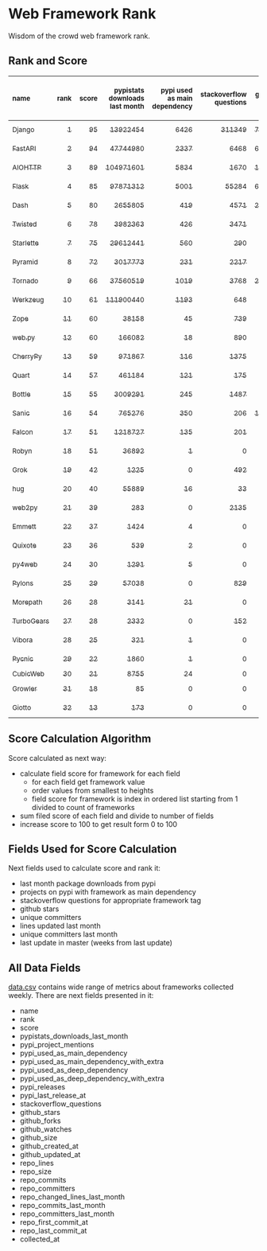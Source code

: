 # Web Framework Rank
Wisdom of the crowd web framework rank.

## Rank and Score
<sub>name</sub> | <sub>rank</sub> | <sub>score</sub> | <sub>pypistats downloads last month</sub> | <sub>pypi used as main dependency</sub> | <sub>stackoverflow questions</sub> | <sub>github stars</sub> | <sub>repo unique committers</sub> | <sub>repo changed lines last month</sub> | <sub>repo unique committers last month</sub> | <sub>repo last commit</sub>
:--- | ---: | ---: | ---: | ---: | ---: | ---: | ---: | ---: | ---: | ---:
[<sub>Django</sub>](https://github.com/django/django "first commit: 2005-07-13") | [<sub>1</sub>](# "  +0 last week") | [<sub>95</sub>](# "  -1 last week") | [<sub>13922454</sub>](# "  #7 in pypistats downloads last month +1.71% last week") | [<sub>6426</sub>](# "  #1 in pypi used as main dependency +0.41% last week") | [<sub>311349</sub>](# "  #1 in stackoverflow questions +0.02% last week") | [<sub>75741</sub>](# "  #1 in github stars +0.17% last week") | [<sub>3044</sub>](# "  #1 in repo unique committers +0.13% last week") | [<sub>9957</sub>](# "  #4 in repo changed lines last month +12.14% last week") | [<sub>51</sub>](# "  #1 in repo unique committers last month +15.91% last week") | [<sub>2024-02-23</sub>](# "▼ #3 in repo last commit 1 week ago")
[<sub>FastAPI</sub>](https://github.com/tiangolo/fastapi "first commit: 2018-12-05; uses: Starlette") | [<sub>2</sub>](# "  +0 last week") | [<sub>94</sub>](# "  +1 last week") | [<sub>47744980</sub>](# "  #4 in pypistats downloads last month +5.94% last week") | [<sub>2337</sub>](# "  #4 in pypi used as main dependency +0.86% last week") | [<sub>6468</sub>](# "  #3 in stackoverflow questions +0.4% last week") | [<sub>68545</sub>](# "  #2 in github stars +0.39% last week") | [<sub>605</sub>](# "  #4 in repo unique committers +0.0% last week") | [<sub>10052</sub>](# "▼ #3 in repo changed lines last month -32.42% last week") | [<sub>25</sub>](# "  #2 in repo unique committers last month -41.86% last week") | [<sub>2024-02-24</sub>](# "▲ #1 in repo last commit 1 week ago")
[<sub>AIOHTTP</sub>](https://github.com/aio-libs/aiohttp "first commit: 2013-10-01") | [<sub>3</sub>](# "  +0 last week") | [<sub>89</sub>](# "  +0 last week") | [<sub>104971601</sub>](# "  #2 in pypistats downloads last month -1.19% last week") | [<sub>5834</sub>](# "  #2 in pypi used as main dependency +0.55% last week") | [<sub>1670</sub>](# "  #9 in stackoverflow questions +0.12% last week") | [<sub>14389</sub>](# "  #7 in github stars +0.14% last week") | [<sub>742</sub>](# "  #3 in repo unique committers +0.0% last week") | [<sub>6217</sub>](# "  #5 in repo changed lines last month -11.5% last week") | [<sub>11</sub>](# "  #3 in repo unique committers last month -26.67% last week") | [<sub>2024-02-21</sub>](# "▼ #3 in repo last commit 1 week ago")
[<sub>Flask</sub>](https://github.com/pallets/flask "first commit: 2010-04-06; uses: Werkzeug") | [<sub>4</sub>](# "  +0 last week") | [<sub>85</sub>](# "  -3 last week") | [<sub>97871312</sub>](# "  #3 in pypistats downloads last month -0.81% last week") | [<sub>5001</sub>](# "  #3 in pypi used as main dependency +0.4% last week") | [<sub>55284</sub>](# "  #2 in stackoverflow questions +0.09% last week") | [<sub>65810</sub>](# "  #3 in github stars +0.08% last week") | [<sub>846</sub>](# "  #2 in repo unique committers +0.0% last week") | [<sub>136</sub>](# "▼ #14 in repo changed lines last month +0.0% last week") | [<sub>5</sub>](# "▼ #8 in repo unique committers last month +0.0% last week") | [<sub>2024-02-12</sub>](# "▼ #9 in repo last commit 2 weeks ago")
[<sub>Dash</sub>](https://github.com/plotly/dash "first commit: 2015-04-10") | [<sub>5</sub>](# "  +0 last week") | [<sub>80</sub>](# "  -1 last week") | [<sub>2655805</sub>](# "  #11 in pypistats downloads last month +1.82% last week") | [<sub>419</sub>](# "  #9 in pypi used as main dependency +0.96% last week") | [<sub>4571</sub>](# "  #4 in stackoverflow questions -0.09% last week") | [<sub>20169</sub>](# "  #5 in github stars +0.21% last week") | [<sub>179</sub>](# "  #14 in repo unique committers +0.0% last week") | [<sub>63904</sub>](# "  #1 in repo changed lines last month -21.45% last week") | [<sub>10</sub>](# "▲ #4 in repo unique committers last month +0.0% last week") | [<sub>2024-02-15</sub>](# "▼ #9 in repo last commit 2 weeks ago")
[<sub>Twisted</sub>](https://github.com/twisted/twisted "first commit: 2001-07-09") | [<sub>6</sub>](# "▲ +1 last week") | [<sub>78</sub>](# "▲ +2 last week") | [<sub>3982363</sub>](# "  #8 in pypistats downloads last month +2.1% last week") | [<sub>426</sub>](# "  #8 in pypi used as main dependency +0.0% last week") | [<sub>3471</sub>](# "  #6 in stackoverflow questions +0.09% last week") | [<sub>5366</sub>](# "  #15 in github stars +0.06% last week") | [<sub>315</sub>](# "  #9 in repo unique committers +0.64% last week") | [<sub>3186</sub>](# "  #6 in repo changed lines last month -43.34% last week") | [<sub>9</sub>](# "▼ #6 in repo unique committers last month -10.0% last week") | [<sub>2024-02-21</sub>](# "▲ #3 in repo last commit 1 week ago")
[<sub>Starlette</sub>](https://github.com/encode/starlette "first commit: 2018-06-25; used by: FastAPI") | [<sub>7</sub>](# "▼ -1 last week") | [<sub>75</sub>](# "▼ -2 last week") | [<sub>29612441</sub>](# "  #6 in pypistats downloads last month +1.26% last week") | [<sub>560</sub>](# "  #7 in pypi used as main dependency +1.27% last week") | [<sub>290</sub>](# "  #17 in stackoverflow questions +0.0% last week") | [<sub>9213</sub>](# "  #9 in github stars +0.35% last week") | [<sub>274</sub>](# "  #11 in repo unique committers +0.0% last week") | [<sub>2448</sub>](# "  #7 in repo changed lines last month -30.08% last week") | [<sub>10</sub>](# "  #4 in repo unique committers last month -9.09% last week") | [<sub>2024-02-15</sub>](# "▼ #9 in repo last commit 2 weeks ago")
[<sub>Pyramid</sub>](https://github.com/Pylons/pyramid "first commit: 2008-07-04; used by: CubicWeb") | [<sub>8</sub>](# "  +0 last week") | [<sub>72</sub>](# "  -2 last week") | [<sub>3017773</sub>](# "  #9 in pypistats downloads last month +2.04% last week") | [<sub>231</sub>](# "  #12 in pypi used as main dependency +0.0% last week") | [<sub>2217</sub>](# "  #7 in stackoverflow questions +0.0% last week") | [<sub>3883</sub>](# "  #16 in github stars +0.03% last week") | [<sub>366</sub>](# "  #8 in repo unique committers +0.0% last week") | [<sub>10328</sub>](# "▲ #2 in repo changed lines last month +0.0% last week") | [<sub>3</sub>](# "  #9 in repo unique committers last month +0.0% last week") | [<sub>2024-02-09</sub>](# "▼ #15 in repo last commit 3 weeks ago")
[<sub>Tornado</sub>](https://github.com/tornadoweb/tornado "first commit: 2009-09-09") | [<sub>9</sub>](# "  +0 last week") | [<sub>66</sub>](# "  +0 last week") | [<sub>37560519</sub>](# "  #5 in pypistats downloads last month +2.82% last week") | [<sub>1019</sub>](# "  #6 in pypi used as main dependency +0.2% last week") | [<sub>3768</sub>](# "  #5 in stackoverflow questions +0.03% last week") | [<sub>21441</sub>](# "  #4 in github stars +0.03% last week") | [<sub>451</sub>](# "  #6 in repo unique committers +0.0% last week") | [<sub>0</sub>](# "▼ #17 in repo changed lines last month +100% last week") | [<sub>0</sub>](# "▼ #17 in repo unique committers last month +100% last week") | [<sub>2024-01-12</sub>](# "  #20 in repo last commit 7 weeks ago")
[<sub>Werkzeug</sub>](https://github.com/pallets/werkzeug "first commit: 2007-05-04; used by: Flask and Quart") | [<sub>10</sub>](# "▲ +1 last week") | [<sub>61</sub>](# "▲ +0 last week") | [<sub>111900440</sub>](# "  #1 in pypistats downloads last month -1.04% last week") | [<sub>1193</sub>](# "  #5 in pypi used as main dependency +0.0% last week") | [<sub>648</sub>](# "  #15 in stackoverflow questions +0.15% last week") | [<sub>6508</sub>](# "  #12 in github stars -0.02% last week") | [<sub>495</sub>](# "  #5 in repo unique committers +0.0% last week") | [<sub>0</sub>](# "▼ #17 in repo changed lines last month +100% last week") | [<sub>0</sub>](# "▼ #17 in repo unique committers last month +100% last week") | [<sub>2024-01-01</sub>](# "  #21 in repo last commit 8 weeks ago")
[<sub>Zope</sub>](https://github.com/zopefoundation/Zope "first commit: 1996-06-17") | [<sub>11</sub>](# "▲ +7 last week") | [<sub>60</sub>](# "▲ +17 last week") | [<sub>38158</sub>](# "  #19 in pypistats downloads last month -7.63% last week") | [<sub>45</sub>](# "  #16 in pypi used as main dependency +0.0% last week") | [<sub>739</sub>](# "  #14 in stackoverflow questions +0.0% last week") | [<sub>341</sub>](# "  #25 in github stars +0.29% last week") | [<sub>177</sub>](# "  #15 in repo unique committers +0.0% last week") | [<sub>818</sub>](# "▲ #8 in repo changed lines last month +100% last week") | [<sub>2</sub>](# "▲ #11 in repo unique committers last month +100% last week") | [<sub>2024-02-24</sub>](# "▲ #1 in repo last commit 1 week ago")
[<sub>web.py</sub>](https://github.com/webpy/webpy "first commit: 1970-01-01") | [<sub>12</sub>](# "▲ +5 last week") | [<sub>60</sub>](# "▲ +13 last week") | [<sub>166082</sub>](# "  #16 in pypistats downloads last month -6.41% last week") | [<sub>18</sub>](# "  #19 in pypi used as main dependency +0.0% last week") | [<sub>890</sub>](# "  #12 in stackoverflow questions +0.0% last week") | [<sub>5861</sub>](# "  #13 in github stars -0.02% last week") | [<sub>96</sub>](# "  #19 in repo unique committers +0.0% last week") | [<sub>169</sub>](# "▲ #12 in repo changed lines last month +100% last week") | [<sub>1</sub>](# "▲ #14 in repo unique committers last month +100% last week") | [<sub>2024-02-21</sub>](# "▲ #3 in repo last commit 1 week ago")
[<sub>CherryPy</sub>](https://github.com/cherrypy/cherrypy "first commit: 2004-11-20") | [<sub>13</sub>](# "▼ -3 last week") | [<sub>59</sub>](# "▼ -3 last week") | [<sub>971867</sub>](# "  #13 in pypistats downloads last month +2.06% last week") | [<sub>116</sub>](# "  #15 in pypi used as main dependency +0.87% last week") | [<sub>1375</sub>](# "  #11 in stackoverflow questions +0.15% last week") | [<sub>1763</sub>](# "  #20 in github stars +0.06% last week") | [<sub>150</sub>](# "  #16 in repo unique committers +0.0% last week") | [<sub>7</sub>](# "▼ #16 in repo changed lines last month +0.0% last week") | [<sub>3</sub>](# "  #9 in repo unique committers last month +0.0% last week") | [<sub>2024-02-15</sub>](# "▼ #9 in repo last commit 2 weeks ago")
[<sub>Quart</sub>](https://github.com/pallets/quart "first commit: 2017-05-14; uses: Werkzeug") | [<sub>14</sub>](# "▼ -2 last week") | [<sub>57</sub>](# "▼ -2 last week") | [<sub>461184</sub>](# "  #15 in pypistats downloads last month +1.67% last week") | [<sub>121</sub>](# "  #14 in pypi used as main dependency +0.0% last week") | [<sub>175</sub>](# "  #20 in stackoverflow questions -0.57% last week") | [<sub>2506</sub>](# "  #18 in github stars +0.72% last week") | [<sub>103</sub>](# "  #18 in repo unique committers +0.0% last week") | [<sub>277</sub>](# "  #10 in repo changed lines last month +0.0% last week") | [<sub>2</sub>](# "  #11 in repo unique committers last month +0.0% last week") | [<sub>2024-02-11</sub>](# "▼ #9 in repo last commit 2 weeks ago")
[<sub>Bottle</sub>](https://github.com/bottlepy/bottle "first commit: 2009-06-30") | [<sub>15</sub>](# "▼ -2 last week") | [<sub>55</sub>](# "▼ +0 last week") | [<sub>3009291</sub>](# "  #10 in pypistats downloads last month +7.97% last week") | [<sub>245</sub>](# "  #11 in pypi used as main dependency +0.41% last week") | [<sub>1487</sub>](# "  #10 in stackoverflow questions -0.07% last week") | [<sub>8240</sub>](# "  #10 in github stars +0.07% last week") | [<sub>232</sub>](# "  #12 in repo unique committers +0.0% last week") | [<sub>0</sub>](# "▼ #17 in repo changed lines last month +100% last week") | [<sub>0</sub>](# "▼ #17 in repo unique committers last month +100% last week") | [<sub>2024-01-03</sub>](# "  #21 in repo last commit 8 weeks ago")
[<sub>Sanic</sub>](https://github.com/sanic-org/sanic "first commit: 2016-05-26") | [<sub>16</sub>](# "▼ -2 last week") | [<sub>54</sub>](# "▼ +0 last week") | [<sub>765276</sub>](# "  #14 in pypistats downloads last month -5.94% last week") | [<sub>350</sub>](# "  #10 in pypi used as main dependency +0.57% last week") | [<sub>206</sub>](# "  #18 in stackoverflow questions +0.0% last week") | [<sub>17615</sub>](# "  #6 in github stars +0.05% last week") | [<sub>374</sub>](# "  #7 in repo unique committers +0.0% last week") | [<sub>0</sub>](# "▼ #17 in repo changed lines last month +100% last week") | [<sub>0</sub>](# "▼ #17 in repo unique committers last month +100% last week") | [<sub>2024-01-01</sub>](# "  #21 in repo last commit 8 weeks ago")
[<sub>Falcon</sub>](https://github.com/falconry/falcon "first commit: 2012-12-06; used by: hug") | [<sub>17</sub>](# "▼ -2 last week") | [<sub>51</sub>](# "▼ -1 last week") | [<sub>1218727</sub>](# "  #12 in pypistats downloads last month -5.36% last week") | [<sub>135</sub>](# "  #13 in pypi used as main dependency +0.0% last week") | [<sub>201</sub>](# "  #19 in stackoverflow questions +0.5% last week") | [<sub>9345</sub>](# "  #8 in github stars +0.06% last week") | [<sub>208</sub>](# "  #13 in repo unique committers +0.0% last week") | [<sub>0</sub>](# "▼ #17 in repo changed lines last month +100% last week") | [<sub>0</sub>](# "▼ #17 in repo unique committers last month +100% last week") | [<sub>2024-01-16</sub>](# "▼ #18 in repo last commit 6 weeks ago")
[<sub>Robyn</sub>](https://github.com/sansyrox/robyn "first commit: 2021-05-22") | [<sub>18</sub>](# "▼ -2 last week") | [<sub>51</sub>](# "▼ +1 last week") | [<sub>36892</sub>](# "  #20 in pypistats downloads last month +135.25% last week") | [<sub>1</sub>](# "  #24 in pypi used as main dependency +0.0% last week") | [<sub>0</sub>](# "  #23 in stackoverflow questions +100% last week") | [<sub>3279</sub>](# "  #17 in github stars +0.21% last week") | [<sub>62</sub>](# "  #21 in repo unique committers +1.64% last week") | [<sub>255</sub>](# "  #11 in repo changed lines last month +28.79% last week") | [<sub>7</sub>](# "  #7 in repo unique committers last month +40.0% last week") | [<sub>2024-02-23</sub>](# "▼ #3 in repo last commit 1 week ago")
[<sub>Grok</sub>](https://github.com/zopefoundation/grok "first commit: 2006-10-14") | [<sub>19</sub>](# "  +0 last week") | [<sub>42</sub>](# "  +1 last week") | [<sub>1225</sub>](# "  #27 in pypistats downloads last month -5.55% last week") | [<sub>0</sub>](# "  #27 in pypi used as main dependency +100% last week") | [<sub>492</sub>](# "  #16 in stackoverflow questions +0.2% last week") | [<sub>25</sub>](# "  #31 in github stars +4.17% last week") | [<sub>45</sub>](# "  #22 in repo unique committers +0.0% last week") | [<sub>143</sub>](# "▼ #13 in repo changed lines last month -75.22% last week") | [<sub>2</sub>](# "  #11 in repo unique committers last month +0.0% last week") | [<sub>2024-02-21</sub>](# "▲ #3 in repo last commit 1 week ago")
[<sub>hug</sub>](https://github.com/hugapi/hug "first commit: 2015-07-17; uses: Falcon") | [<sub>20</sub>](# "  +0 last week") | [<sub>40</sub>](# "  -1 last week") | [<sub>55889</sub>](# "▼ #18 in pypistats downloads last month -4.14% last week") | [<sub>16</sub>](# "  #20 in pypi used as main dependency +0.0% last week") | [<sub>33</sub>](# "  #22 in stackoverflow questions +0.0% last week") | [<sub>6806</sub>](# "  #11 in github stars +0.06% last week") | [<sub>125</sub>](# "  #17 in repo unique committers +0.0% last week") | [<sub>0</sub>](# "▼ #17 in repo changed lines last month +100% last week") | [<sub>0</sub>](# "▼ #17 in repo unique committers last month +100% last week") | [<sub>2023-06-30</sub>](# "  #24 in repo last commit 35 weeks ago")
[<sub>web2py</sub>](https://github.com/web2py/web2py "first commit: 2011-11-23") | [<sub>21</sub>](# "  +0 last week") | [<sub>39</sub>](# "  -1 last week") | [<sub>283</sub>](# "  #30 in pypistats downloads last month +2.17% last week") | [<sub>0</sub>](# "  #27 in pypi used as main dependency +100% last week") | [<sub>2135</sub>](# "  #8 in stackoverflow questions +0.0% last week") | [<sub>2071</sub>](# "  #19 in github stars +0.05% last week") | [<sub>276</sub>](# "  #10 in repo unique committers +0.0% last week") | [<sub>0</sub>](# "▼ #17 in repo changed lines last month +100% last week") | [<sub>0</sub>](# "▼ #17 in repo unique committers last month +100% last week") | [<sub>2024-01-16</sub>](# "▼ #18 in repo last commit 6 weeks ago")
[<sub>Emmett</sub>](https://github.com/emmett-framework/emmett "first commit: 2014-10-22") | [<sub>22</sub>](# "  +0 last week") | [<sub>37</sub>](# "  -2 last week") | [<sub>1424</sub>](# "  #25 in pypistats downloads last month -6.75% last week") | [<sub>4</sub>](# "  #22 in pypi used as main dependency +0.0% last week") | [<sub>0</sub>](# "  #23 in stackoverflow questions +100% last week") | [<sub>926</sub>](# "  #21 in github stars +0.0% last week") | [<sub>25</sub>](# "  #27 in repo unique committers +0.0% last week") | [<sub>14</sub>](# "▼ #15 in repo changed lines last month -57.58% last week") | [<sub>1</sub>](# "▼ #14 in repo unique committers last month +0.0% last week") | [<sub>2024-01-28</sub>](# "▼ #16 in repo last commit 4 weeks ago")
[<sub>Quixote</sub>](https://github.com/nascheme/quixote "first commit: 2006-03-16") | [<sub>23</sub>](# "▲ +1 last week") | [<sub>36</sub>](# "▲ -2 last week") | [<sub>539</sub>](# "  #28 in pypistats downloads last month -0.92% last week") | [<sub>2</sub>](# "  #23 in pypi used as main dependency +0.0% last week") | [<sub>0</sub>](# "  #23 in stackoverflow questions +100% last week") | [<sub>82</sub>](# "  #29 in github stars +0.0% last week") | [<sub>6</sub>](# "  #29 in repo unique committers +0.0% last week") | [<sub>549</sub>](# "  #9 in repo changed lines last month +0.0% last week") | [<sub>1</sub>](# "▼ #14 in repo unique committers last month +0.0% last week") | [<sub>2024-02-13</sub>](# "▼ #9 in repo last commit 2 weeks ago")
[<sub>py4web</sub>](https://github.com/web2py/py4web "first commit: 2019-03-25") | [<sub>24</sub>](# "▼ -1 last week") | [<sub>30</sub>](# "▼ -9 last week") | [<sub>1291</sub>](# "  #26 in pypistats downloads last month -15.07% last week") | [<sub>5</sub>](# "  #21 in pypi used as main dependency +0.0% last week") | [<sub>0</sub>](# "  #23 in stackoverflow questions +100% last week") | [<sub>217</sub>](# "  #27 in github stars +0.0% last week") | [<sub>72</sub>](# "  #20 in repo unique committers +0.0% last week") | [<sub>0</sub>](# "▼ #17 in repo changed lines last month -100.0% last week") | [<sub>0</sub>](# "▼ #17 in repo unique committers last month -100.0% last week") | [<sub>2024-01-21</sub>](# "▼ #17 in repo last commit 5 weeks ago")
[<sub>Pylons</sub>](https://github.com/Pylons/pylons "first commit: 2006-02-18") | [<sub>25</sub>](# "  +0 last week") | [<sub>29</sub>](# "  +0 last week") | [<sub>57038</sub>](# "▲ #17 in pypistats downloads last month +1.01% last week") | [<sub>0</sub>](# "  #27 in pypi used as main dependency +100% last week") | [<sub>829</sub>](# "  #13 in stackoverflow questions +0.0% last week") | [<sub>230</sub>](# "  #26 in github stars +0.0% last week") | [<sub>36</sub>](# "  #24 in repo unique committers +0.0% last week") | [<sub>0</sub>](# "▼ #17 in repo changed lines last month +100% last week") | [<sub>0</sub>](# "▼ #17 in repo unique committers last month +100% last week") | [<sub>2018-01-12</sub>](# "  #30 in repo last commit 320 weeks ago")
[<sub>Morepath</sub>](https://github.com/morepath/morepath "first commit: 2013-07-17") | [<sub>26</sub>](# "  +0 last week") | [<sub>28</sub>](# "  -1 last week") | [<sub>3141</sub>](# "  #22 in pypistats downloads last month +10.79% last week") | [<sub>21</sub>](# "  #18 in pypi used as main dependency +0.0% last week") | [<sub>0</sub>](# "  #23 in stackoverflow questions +100% last week") | [<sub>396</sub>](# "  #24 in github stars +0.25% last week") | [<sub>28</sub>](# "  #25 in repo unique committers +0.0% last week") | [<sub>0</sub>](# "▼ #17 in repo changed lines last month +100% last week") | [<sub>0</sub>](# "▼ #17 in repo unique committers last month +100% last week") | [<sub>2022-05-29</sub>](# "  #26 in repo last commit 91 weeks ago")
[<sub>TurboGears</sub>](https://github.com/TurboGears/tg2 "first commit: 2007-06-27") | [<sub>27</sub>](# "  +0 last week") | [<sub>28</sub>](# "  +0 last week") | [<sub>2332</sub>](# "  #23 in pypistats downloads last month -5.7% last week") | [<sub>0</sub>](# "  #27 in pypi used as main dependency +100% last week") | [<sub>152</sub>](# "  #21 in stackoverflow questions +0.0% last week") | [<sub>797</sub>](# "  #22 in github stars -0.13% last week") | [<sub>37</sub>](# "  #23 in repo unique committers +0.0% last week") | [<sub>0</sub>](# "▼ #17 in repo changed lines last month +100% last week") | [<sub>0</sub>](# "▼ #17 in repo unique committers last month +100% last week") | [<sub>2023-05-30</sub>](# "  #25 in repo last commit 39 weeks ago")
[<sub>Vibora</sub>](https://github.com/vibora-io/vibora "first commit: 2018-06-13") | [<sub>28</sub>](# "  +0 last week") | [<sub>25</sub>](# "  -1 last week") | [<sub>321</sub>](# "  #29 in pypistats downloads last month -3.02% last week") | [<sub>1</sub>](# "  #24 in pypi used as main dependency +0.0% last week") | [<sub>0</sub>](# "  #23 in stackoverflow questions +100% last week") | [<sub>5688</sub>](# "  #14 in github stars +0.0% last week") | [<sub>27</sub>](# "  #26 in repo unique committers +0.0% last week") | [<sub>0</sub>](# "▼ #17 in repo changed lines last month +100% last week") | [<sub>0</sub>](# "▼ #17 in repo unique committers last month +100% last week") | [<sub>2019-02-11</sub>](# "  #29 in repo last commit 263 weeks ago")
[<sub>Pycnic</sub>](https://github.com/nullism/pycnic "first commit: 2015-11-04") | [<sub>29</sub>](# "  +0 last week") | [<sub>22</sub>](# "  +0 last week") | [<sub>1860</sub>](# "  #24 in pypistats downloads last month -20.44% last week") | [<sub>1</sub>](# "  #24 in pypi used as main dependency +0.0% last week") | [<sub>0</sub>](# "  #23 in stackoverflow questions +100% last week") | [<sub>159</sub>](# "  #28 in github stars +0.0% last week") | [<sub>11</sub>](# "  #28 in repo unique committers +0.0% last week") | [<sub>0</sub>](# "▼ #17 in repo changed lines last month +100% last week") | [<sub>0</sub>](# "▼ #17 in repo unique committers last month +100% last week") | [<sub>2022-04-05</sub>](# "  #27 in repo last commit 99 weeks ago")
[<sub>CubicWeb</sub>](https://forge.extranet.logilab.fr/cubicweb/cubicweb "uses: Pyramid") | [<sub>30</sub>](# "  +0 last week") | [<sub>21</sub>](# "  +0 last week") | [<sub>8755</sub>](# "  #21 in pypistats downloads last month +18.2% last week") | [<sub>24</sub>](# "  #17 in pypi used as main dependency +0.0% last week") | [<sub>0</sub>](# "  #23 in stackoverflow questions +100% last week") | [<sub>0</sub>](# "  #32 in github stars +100% last week") | [<sub>0</sub>](# "  #32 in repo unique committers +100% last week") | [<sub>0</sub>](# "▼ #17 in repo changed lines last month +100% last week") | [<sub>0</sub>](# "▼ #17 in repo unique committers last month +100% last week") | [<sub></sub>](# "  #31 in repo last commit")
[<sub>Growler</sub>](https://github.com/pyGrowler/Growler "first commit: 2014-08-17") | [<sub>31</sub>](# "  +0 last week") | [<sub>18</sub>](# "  +0 last week") | [<sub>85</sub>](# "  #32 in pypistats downloads last month +1.19% last week") | [<sub>0</sub>](# "  #27 in pypi used as main dependency +100% last week") | [<sub>0</sub>](# "  #23 in stackoverflow questions +100% last week") | [<sub>688</sub>](# "  #23 in github stars +0.15% last week") | [<sub>6</sub>](# "  #29 in repo unique committers +0.0% last week") | [<sub>0</sub>](# "▼ #17 in repo changed lines last month +100% last week") | [<sub>0</sub>](# "▼ #17 in repo unique committers last month +100% last week") | [<sub>2020-03-08</sub>](# "  #28 in repo last commit 207 weeks ago")
[<sub>Giotto</sub>](https://github.com/priestc/giotto "first commit: 2012-02-26") | [<sub>32</sub>](# "  +0 last week") | [<sub>13</sub>](# "  -1 last week") | [<sub>173</sub>](# "  #31 in pypistats downloads last month -9.42% last week") | [<sub>0</sub>](# "  #27 in pypi used as main dependency +100% last week") | [<sub>0</sub>](# "  #23 in stackoverflow questions +100% last week") | [<sub>59</sub>](# "  #30 in github stars +1.72% last week") | [<sub>3</sub>](# "  #31 in repo unique committers +0.0% last week") | [<sub>0</sub>](# "▼ #17 in repo changed lines last month +100% last week") | [<sub>0</sub>](# "▼ #17 in repo unique committers last month +100% last week") | [<sub>2013-10-07</sub>](# "  #31 in repo last commit 542 weeks ago")

## Score Calculation Algorithm
Score calculated as next way:
- calculate field score for framework for each field
  - for each field get framework value
  - order values from smallest to heights
  - field score for framework is index in ordered list starting from 1 divided to count of frameworks
- sum filed score of each field and divide to number of fields
- increase score to 100 to get result form 0 to 100

## Fields Used for Score Calculation
Next fields used to calculate score and rank it:
- last month package downloads from pypi
- projects on pypi with framework as main dependency
- stackoverflow questions for appropriate framework tag
- github stars
- unique committers
- lines updated last month
- unique committers last month
- last update in master (weeks from last update)

## All Data Fields
[data.csv](data.csv) contains wide range of metrics about frameworks collected weekly.
There are next fields presented in it: 

- name
- rank
- score
- pypistats_downloads_last_month
- pypi_project_mentions
- pypi_used_as_main_dependency
- pypi_used_as_main_dependency_with_extra
- pypi_used_as_deep_dependency
- pypi_used_as_deep_dependency_with_extra
- pypi_releases
- pypi_last_release_at
- stackoverflow_questions
- github_stars
- github_forks
- github_watches
- github_size
- github_created_at
- github_updated_at
- repo_lines
- repo_size
- repo_commits
- repo_committers
- repo_changed_lines_last_month
- repo_commits_last_month
- repo_committers_last_month
- repo_first_commit_at
- repo_last_commit_at
- collected_at
